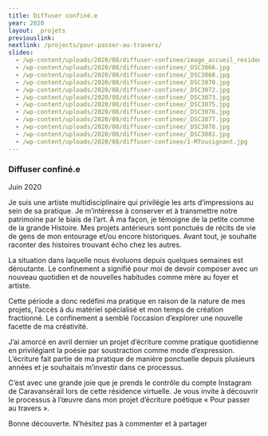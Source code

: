 ```yaml
---
title: Diffuser confiné.e
year: 2020
layout: _projets
previouslink: 
nextlink: /projects/pour-passer-au-travers/
slides:
  - /wp-content/uploads/2020/08/diffuser-confinee/image_accueil_residence.jpg
  - /wp-content/uploads/2020/08/diffuser-confinee/_DSC3066.jpg
  - /wp-content/uploads/2020/08/diffuser-confinee/_DSC3068.jpg
  - /wp-content/uploads/2020/08/diffuser-confinee/_DSC3070.jpg
  - /wp-content/uploads/2020/08/diffuser-confinee/_DSC3072.jpg
  - /wp-content/uploads/2020/08/diffuser-confinee/_DSC3073.jpg
  - /wp-content/uploads/2020/08/diffuser-confinee/_DSC3075.jpg
  - /wp-content/uploads/2020/08/diffuser-confinee/_DSC3076.jpg
  - /wp-content/uploads/2020/08/diffuser-confinee/_DSC3077.jpg
  - /wp-content/uploads/2020/08/diffuser-confinee/_DSC3078.jpg
  - /wp-content/uploads/2020/08/diffuser-confinee/_DSC3081.jpg
  - /wp-content/uploads/2020/08/diffuser-confinee/1-MTousignant.jpg
---
```


<div class="one_half">
  <h3>Diffuser confiné.e</h3>
  <p>Juin 2020</p>
  <p>Je suis une artiste multidisciplinaire qui privilégie les arts d’impressions au sein de sa pratique. Je m’intéresse à conserver et à transmettre notre patrimoine par le biais de l’art. À ma façon, je témoigne de la petite comme de la grande Histoire. Mes projets antérieurs sont ponctués de récits de vie de gens de mon entourage et/ou encore historiques. Avant tout, je souhaite raconter des histoires trouvant écho chez les autres.</p>
  <p>La situation dans laquelle nous évoluons depuis quelques semaines est déroutante. Le confinement a signifié pour moi de devoir composer avec un nouveau quotidien et de nouvelles habitudes comme mère au foyer et artiste.</p>
  <p>Cette période a donc redéfini ma pratique en raison de la nature de mes projets, l’accès à du matériel spécialisé et mon temps de création fractionné. Le confinement a semblé l’occasion d’explorer une nouvelle facette de ma créativité.</p>
  <p>J’ai amorcé en avril dernier un projet d’écriture comme pratique quotidienne en privilégiant la poésie par soustraction comme mode d’expression. L’écriture fait partie de ma pratique de manière ponctuelle depuis plusieurs années et je souhaitais m’investir dans ce processus.</p>
  <p>C’est avec une grande joie que je prends le contrôle du compte Instagram de Caravansérail lors de cette résidence virtuelle. Je vous invite à découvrir le processus à l’œuvre dans mon projet d’écriture poétique « Pour passer au travers ».</p>
  <p>Bonne découverte. N’hésitez pas à commenter et à partager</p>
</div>
